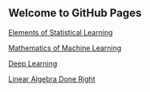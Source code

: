 ## Welcome to GitHub Pages

[Elements of Statistical Learning](elements-statistical-learning)

[Mathematics of Machine Learning](mathematics-machine-learning)

[Deep Learning](deep-learning)

[Linear Algebra Done Right](linear-algebra-done-right)